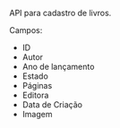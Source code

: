 API para cadastro de livros.

Campos:
 - ID
 - Autor
 - Ano de lançamento
 - Estado
 - Páginas
 - Editora
 - Data de Criação
 - Imagem
